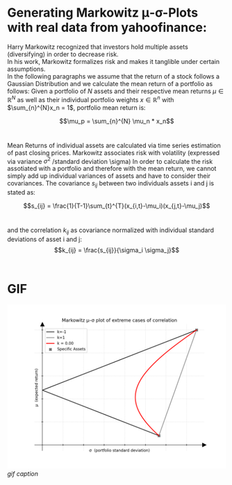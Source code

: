 # Generating Markowitz μ-σ-Plots with real data from yahoofinance:

Harry Markowitz recognized that investors hold multiple assets (diversifying) in order to decrease risk.<br>
In his work, Markowitz formalizes risk and makes it tanglible under certain assumptions.<br>
In the following paragraphs we assume that the return of a stock follows a Gaussian Distribution and we calculate the mean return of a portfolio as follows: 
Given a portfolio of $N$ assets and their respective mean returns $\mu \in \mathbb{R}^N$ as well as 
their individual portfolio weights $x \in \mathbb{R}^n$ with $\sum_{n}^{N}x_n = 1$, portfolio mean return is: <br>

$$\mu_p = \sum_{n}^{N} \mu_n * x_n$$ <br>

Mean Returns of individual assets are calculated via time series estimation of past closing prices.
Markowitz associates risk with volatility (expressed via variance $\sigma^2$ /standard deviation \sigma)
In order to calculate the risk assotiated with a portfolio and therefore with the mean return, we cannot simply add up individual variances of assets and have to consider their covariances. The covariance $s_{ij}$ between two individuals assets i and j is stated as: <br>

$$s_{ij} = \frac{1}{T-1}\sum_{t}^{T}(x_{i,t}-\mu_i)(x_{j,t}-\mu_j)$$ <br>

and the correlation $k_{ij}$ as covariance normalized with individual standard deviations of asset i and j: <br>
$$k_{ij} = \frac{s_{ij}}{\sigma_i \sigma_j}$$ <br>


# GIF
![](images/corr_coefficient.gif)
*gif caption*
